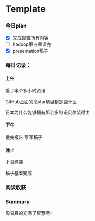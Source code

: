 # Template 

### 今日plan

- [x] 完成报告所有内容
- [ ] hadoop第五章读完
- [x] presentation稿子

### 每日记录：

#### 上午

看了半个多小时资讯

GitHub上面的高star项目都是些什么

日本为什么能够拥有那么多的诺贝尔奖得主

#### 下午

撸完报告 写写稿子

#### 晚上

上易经课

稿子基本完成

### 阅读收获



### Summary

周易真的充满了智慧啊！